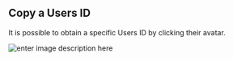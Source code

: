 ## Copy a Users ID
It is possible to obtain a specific Users ID by clicking their avatar.

![enter image description here](https://i.imgur.com/tbq2XU0.png)


